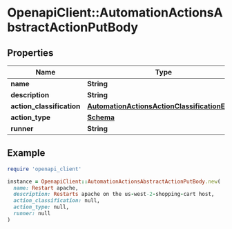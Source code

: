 # OpenapiClient::AutomationActionsAbstractActionPutBody

## Properties

| Name | Type | Description | Notes |
| ---- | ---- | ----------- | ----- |
| **name** | **String** |  | [optional] |
| **description** | **String** |  | [optional] |
| **action_classification** | [**AutomationActionsActionClassificationEnum**](AutomationActionsActionClassificationEnum.md) |  | [optional] |
| **action_type** | [**Schema**](Schema.md) |  | [optional] |
| **runner** | **String** |  | [optional] |

## Example

```ruby
require 'openapi_client'

instance = OpenapiClient::AutomationActionsAbstractActionPutBody.new(
  name: Restart apache,
  description: Restarts apache on the us-west-2-shopping-cart host,
  action_classification: null,
  action_type: null,
  runner: null
)
```

